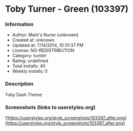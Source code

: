 # Toby Turner - Green (103397)

### Information
- Author: Mark's Nurse (unknown)
- Created at: unknown
- Updated at: 7/14/2014, 10:31:37 PM
- License: NO-REDISTRIBUTION
- Category: tumblr
- Rating: undefined
- Total installs: 40
- Weekly installs: 0


### Description
Toby Dash Theme


### Screenshots (links to userstyles.org)
![https://userstyles.org/style_screenshots/103397_after.png](https://userstyles.org/style_screenshots/103397_after.png)


